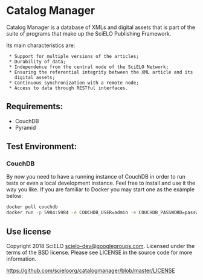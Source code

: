 # Catalog Manager

Catalog Manager is a database of XMLs and digital assets that is part of the
suite of programs that make up the SciELO Publishing Framework.

Its main characteristics are:

     * Support for multiple versions of the articles;
     * Durability of data;
     * Independence from the central node of the SciELO Network;
     * Ensuring the referential integrity between the XML article and its
       digital assets;
     * Continuous synchronization with a remote node;
     * Access to data through RESTful interfaces.


## Requirements:

- CouchDB
- Pyramid


## Test Environment:

### CouchDB

By now you need to have a running instance of CouchDB in order to run tests or
even a local development instance. Feel free to install and use it the way you
like. If you are familiar to Docker you may start one as the example below:

```bash
docker pull couchdb
docker run -p 5984:5984 -e COUCHDB_USER=admin -e COUCHDB_PASSWORD=password -td --name my-couchdb couchdb
```


## Use license

Copyright 2018 SciELO <scielo-dev@googlegroups.com>. Licensed under the terms
of the BSD license. Please see LICENSE in the source code for more
information.

https://github.com/scieloorg/catalogmanager/blob/master/LICENSE

